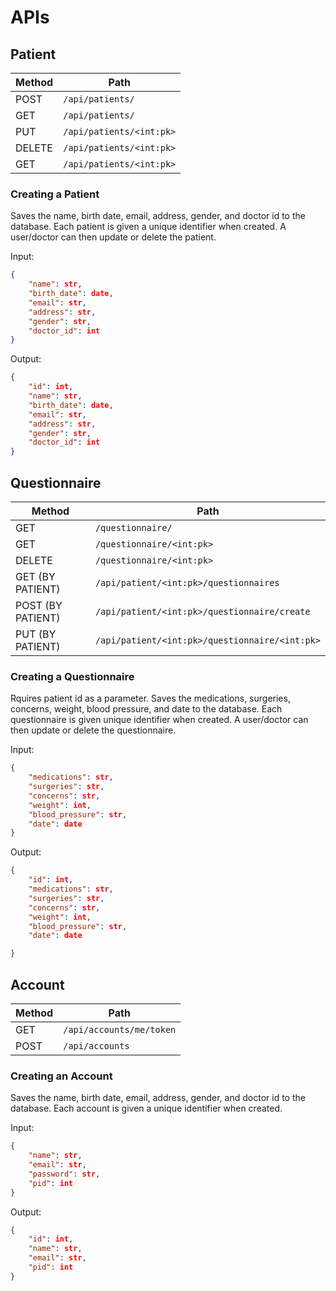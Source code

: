 # APIs

## Patient

| Method           | Path                     |
| ---------------- | -------------------------|
| POST             | `/api/patients/`         |
| GET              | `/api/patients/`         |
| PUT              | `/api/patients/<int:pk>` |
| DELETE           | `/api/patients/<int:pk>` |
| GET              | `/api/patients/<int:pk>` |

### Creating a Patient
Saves the name, birth date, email, address, gender, and doctor id to the database. Each patient is given a unique identifier when created. A user/doctor can then update or delete the patient.

Input:

```json
{
    "name": str,
    "birth_date": date,
    "email": str,
    "address": str,
    "gender": str,
    "doctor_id": int
}
```

Output:

```json
{
    "id": int,
    "name": str,
    "birth_date": date,
    "email": str,
    "address": str,
    "gender": str,
    "doctor_id": int
}
```

## Questionnaire

| Method           | Path                                           |
| ---------------- | -----------------------------------------------|
| GET              | `/questionnaire/`                              |
| GET              | `/questionnaire/<int:pk>`                      |
| DELETE           | `/questionnaire/<int:pk>`                      |
| GET (BY PATIENT) | `/api/patient/<int:pk>/questionnaires`         |
| POST (BY PATIENT)| `/api/patient/<int:pk>/questionnaire/create`   |
| PUT (BY PATIENT) | `/api/patient/<int:pk>/questionnaire/<int:pk>` |

### Creating a Questionnaire
Rquires patient id as a parameter. Saves the medications, surgeries, concerns, weight, blood pressure, and date to the database. Each questionnaire is given unique identifier when created. A user/doctor can then update or delete the questionnaire.

Input:

```json
{
    "medications": str,
    "surgeries": str,
    "concerns": str,
    "weight": int,
    "blood_pressure": str,
    "date": date
}
```

Output:

```json
{
    "id": int,
    "medications": str,
    "surgeries": str,
    "concerns": str,
    "weight": int,
    "blood_pressure": str,
    "date": date

}
```

## Account

| Method           | Path                     |
| ---------------- | -------------------------|
| GET              | `/api/accounts/me/token` |
| POST             | `/api/accounts`          |

### Creating an Account
Saves the name, birth date, email, address, gender, and doctor id to the database. Each account is given a unique identifier when created.

Input:

```json
{
    "name": str,
    "email": str,
    "password": str,
    "pid": int
}
```

Output:

```json
{
    "id": int,
    "name": str,
    "email": str,
    "pid": int
}
```
